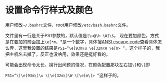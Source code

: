 # 设置命令行样式及颜色

用户修改`~/.bashrc`文件，root用户修改`/etc/bash.bashrc`文件。

文件里有一行是关于PS1参数的，默认值是`[\u@\h \W]\$`， 现在要加颜色，方式是在要加的前面加上`\e[*m`，*是一个数字，具体搜[ANSI escape code](https://en.wikipedia.org/wiki/ANSI_escape_code)查看具体怎么弄，这里我设置的结果是`PS1=”\e[93m\u \e[32m\W \e[m> ”`，这个样子的，我把主机名去掉了，反正也没啥用，效果还是挺好看的。

可能会出现命令太长，换行出问题的情况，在颜色配置那块左右加`\[`和`\]`即

`PS1=”\[\e[93m\]\u \[\e[32m\]\W \[\e[m\]> ”`这样子的。

